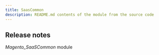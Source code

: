 ```yaml
---
title: SaasCommon
description: README.md contents of the module from the source code
---
```


## Release notes

*Magento_SaaSCommon* module

